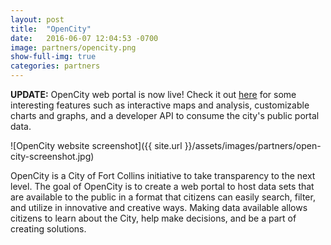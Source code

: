 ```yaml
---
layout: post
title:  "OpenCity"
date:   2016-06-07 12:04:53 -0700
image: partners/opencity.png
show-full-img: true
categories: partners
---
```


**UPDATE:** OpenCity web portal is now live! Check it out [here](https://opencity.fcgov.com/) for some interesting features such as interactive maps and analysis, customizable charts and graphs, and a developer API to consume the city's public portal data.

![OpenCity website screenshot]({{ site.url }}/assets/images/partners/open-city-screenshot.jpg)

OpenCity is a City of Fort Collins initiative to take transparency to the next level. The goal of OpenCity is to create a web portal to host data sets that are available to the public in a format that citizens can easily search, filter, and utilize in innovative and creative ways. Making data available allows citizens to learn about the City, help make decisions, and be a part of creating solutions.
